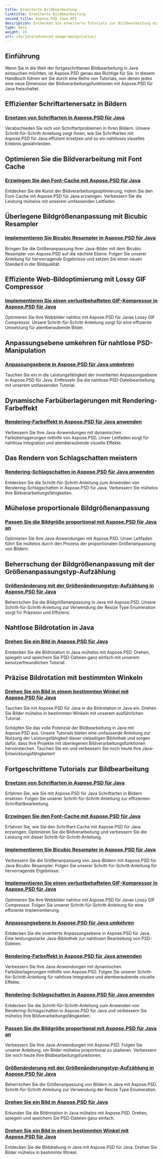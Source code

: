 ```yaml
---
title: Erweiterte Bildbearbeitung
linktitle: Erweiterte Bildbearbeitung
second_title: Aspose.PSD Java API
description: Entdecken Sie erweiterte Tutorials zur Bildbearbeitung mit Aspose.PSD für Java. Erfahren Sie mehr über effizienten Schriftartenersatz, erzwingen Sie das Zwischenspeichern von Schriftarten, implementieren Sie einen bikubischen Resampler und vieles mehr.
type: docs
weight: 24
url: /de/java/advanced-image-manipulation/
---
```


## Einführung

Wenn Sie in die Welt der fortgeschrittenen Bildbearbeitung in Java eintauchen möchten, ist Aspose.PSD genau das Richtige für Sie. In diesem Handbuch führen wir Sie durch eine Reihe von Tutorials, von denen jedes eine neue Dimension der Bildverarbeitungsfunktionen mit Aspose.PSD für Java freischaltet.

## Effizienter Schriftartenersatz in Bildern
### [Ersetzen von Schriftarten in Aspose.PSD für Java](./replace-fonts/)
Verabschieden Sie sich von Schriftartproblemen in Ihren Bildern. Unsere Schritt-für-Schritt-Anleitung zeigt Ihnen, wie Sie Schriftarten mit Aspose.PSD für Java effizient ersetzen und so ein nahtloses visuelles Erlebnis gewährleisten.

## Optimieren Sie die Bildverarbeitung mit Font Cache
### [Erzwingen Sie den Font-Cache mit Aspose.PSD für Java](./force-font-cache/)
Entdecken Sie die Kunst der Bildverarbeitungsoptimierung, indem Sie den Font-Cache mit Aspose.PSD für Java erzwingen. Verbessern Sie die Leistung mühelos mit unserem umfassenden Leitfaden.

## Überlegene Bildgrößenanpassung mit Bicubic Resampler
### [Implementieren Sie Bicubic Resampler in Aspose.PSD für Java](./implement-bicubic-resampler/)
Bringen Sie die Größenanpassung Ihrer Java-Bilder mit dem Bicubic Resampler von Aspose.PSD auf die nächste Ebene. Folgen Sie unserer Anleitung für hervorragende Ergebnisse und setzen Sie einen neuen Standard in der Bildqualität.

## Effiziente Web-Bildoptimierung mit Lossy GIF Compressor
### [Implementieren Sie einen verlustbehafteten GIF-Kompressor in Aspose.PSD für Java](./implement-lossy-gif-compressor/)
Optimieren Sie Ihre Webbilder nahtlos mit Aspose.PSD für Javas Lossy GIF Compressor. Unsere Schritt-für-Schritt-Anleitung sorgt für eine effiziente Umsetzung für atemberaubende Bilder.

## Anpassungsebene umkehren für nahtlose PSD-Manipulation
### [Anpassungsebene in Aspose.PSD für Java umkehren](./invert-adjustment-layer/)
Tauchen Sie ein in die Leistungsfähigkeit der invertierten Anpassungsebene in Aspose.PSD für Java. Entfesseln Sie die nahtlose PSD-Dateibearbeitung mit unserem umfassenden Tutorial.

## Dynamische Farbüberlagerungen mit Rendering-Farbeffekt
### [Rendering-Farbeffekt in Aspose.PSD für Java anwenden](./rendering-color-effect/)
Verbessern Sie Ihre Java-Anwendungen mit dynamischen Farbüberlagerungen mithilfe von Aspose.PSD. Unser Leitfaden sorgt für nahtlose Integration und atemberaubende visuelle Effekte.

## Das Rendern von Schlagschatten meistern
### [Rendering-Schlagschatten in Aspose.PSD für Java anwenden](./rendering-drop-shadow/)
Entdecken Sie die Schritt-für-Schritt-Anleitung zum Anwenden von Rendering-Schlagschatten in Aspose.PSD für Java. Verbessern Sie mühelos Ihre Bildverarbeitungsfähigkeiten.

## Mühelose proportionale Bildgrößenanpassung
### [Passen Sie die Bildgröße proportional mit Aspose.PSD für Java an](./resize-image-proportionally/)
Optimieren Sie Ihre Java-Anwendungen mit Aspose.PSD. Unser Leitfaden führt Sie mühelos durch den Prozess der proportionalen Größenanpassung von Bildern.

## Beherrschung der Bildgrößenanpassung mit der Größenanpassungstyp-Aufzählung
### [Größenänderung mit der Größenänderungstyp-Aufzählung in Aspose.PSD für Java](./resizing-with-resize-type-enumeration/)
Beherrschen Sie die Bildgrößenanpassung in Java mit Aspose.PSD. Unsere Schritt-für-Schritt-Anleitung zur Verwendung der Resize Type Enumeration sorgt für Präzision und Effizienz.

## Nahtlose Bildrotation in Java
### [Drehen Sie ein Bild in Aspose.PSD für Java](./rotate-image/)
Entdecken Sie die Bildrotation in Java mühelos mit Aspose.PSD. Drehen, spiegeln und speichern Sie PSD-Dateien ganz einfach mit unserem benutzerfreundlichen Tutorial.

## Präzise Bildrotation mit bestimmten Winkeln
### [Drehen Sie ein Bild in einem bestimmten Winkel mit Aspose.PSD für Java](./rotate-image-specific-angle/)
Tauchen Sie mit Aspose.PSD für Java in die Bildrotation in Java ein. Drehen Sie Bilder mühelos in bestimmten Winkeln mit unserem ausführlichen Tutorial.

Schöpfen Sie das volle Potenzial der Bildbearbeitung in Java mit Aspose.PSD aus. Unsere Tutorials bieten eine umfassende Anleitung zur Nutzung der Leistungsfähigkeit dieser vielseitigen Bibliothek und sorgen dafür, dass Ihre Projekte mit überlegenen Bildverarbeitungsfunktionen hervorstechen. Tauchen Sie ein und verbessern Sie noch heute Ihre Java-Entwicklungsfähigkeiten!
## Fortgeschrittene Tutorials zur Bildbearbeitung
### [Ersetzen von Schriftarten in Aspose.PSD für Java](./replace-fonts/)
Erfahren Sie, wie Sie mit Aspose.PSD für Java Schriftarten in Bildern ersetzen. Folgen Sie unserer Schritt-für-Schritt-Anleitung zur effizienten Schriftartbearbeitung.
### [Erzwingen Sie den Font-Cache mit Aspose.PSD für Java](./force-font-cache/)
Erfahren Sie, wie Sie den Schriftart-Cache mit Aspose.PSD für Java erzwingen. Optimieren Sie die Bildverarbeitung und verbessern Sie die Leistung mit dieser Schritt-für-Schritt-Anleitung.
### [Implementieren Sie Bicubic Resampler in Aspose.PSD für Java](./implement-bicubic-resampler/)
Verbessern Sie die Größenanpassung von Java-Bildern mit Aspose.PSD für Java Bicubic Resampler. Folgen Sie unserer Schritt-für-Schritt-Anleitung für hervorragende Ergebnisse.
### [Implementieren Sie einen verlustbehafteten GIF-Kompressor in Aspose.PSD für Java](./implement-lossy-gif-compressor/)
Optimieren Sie Ihre Webbilder nahtlos mit Aspose.PSD für Javas Lossy GIF Compressor. Folgen Sie unserer Schritt-für-Schritt-Anleitung für eine effiziente Implementierung. 
### [Anpassungsebene in Aspose.PSD für Java umkehren](./invert-adjustment-layer/)
Entdecken Sie die invertierte Anpassungsebene in Aspose.PSD für Java. Eine leistungsstarke Java-Bibliothek zur nahtlosen Bearbeitung von PSD-Dateien.
### [Rendering-Farbeffekt in Aspose.PSD für Java anwenden](./rendering-color-effect/)
Verbessern Sie Ihre Java-Anwendungen mit dynamischen Farbüberlagerungen mithilfe von Aspose.PSD. Folgen Sie unserer Schritt-für-Schritt-Anleitung für nahtlose Integration und atemberaubende visuelle Effekte.
### [Rendering-Schlagschatten in Aspose.PSD für Java anwenden](./rendering-drop-shadow/)
Entdecken Sie die Schritt-für-Schritt-Anleitung zum Anwenden von Rendering-Schlagschatten in Aspose.PSD für Java und verbessern Sie mühelos Ihre Bildverarbeitungsfähigkeiten.
### [Passen Sie die Bildgröße proportional mit Aspose.PSD für Java an](./resize-image-proportionally/)
Verbessern Sie Ihre Java-Anwendungen mit Aspose.PSD. Folgen Sie unserer Anleitung, um Bilder mühelos proportional zu skalieren. Verbessern Sie noch heute Ihre Bildbearbeitungsfunktionen.
### [Größenänderung mit der Größenänderungstyp-Aufzählung in Aspose.PSD für Java](./resizing-with-resize-type-enumeration/)
Beherrschen Sie die Größenanpassung von Bildern in Java mit Aspose.PSD. Schritt-für-Schritt-Anleitung zur Verwendung der Resize Type Enumeration. 
### [Drehen Sie ein Bild in Aspose.PSD für Java](./rotate-image/)
Erkunden Sie die Bildrotation in Java mühelos mit Aspose.PSD. Drehen, spiegeln und speichern Sie PSD-Dateien ganz einfach.
### [Drehen Sie ein Bild in einem bestimmten Winkel mit Aspose.PSD für Java](./rotate-image-specific-angle/)
Entdecken Sie die Bilddrehung in Java mit Aspose.PSD für Java. Drehen Sie Bilder mühelos in bestimmte Winkel.